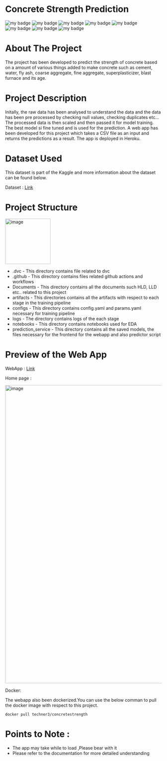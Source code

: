 # Concrete Strength Prediction

![my badge](https://img.shields.io/badge/Python-3-blue)
![my badge](https://img.shields.io/badge/Machine-Learning-brightgreen)
![my badge](https://img.shields.io/badge/Flask-App-green)
![my badge](https://img.shields.io/badge/Py-Caret-yellowgreen)
![my badge](https://img.shields.io/badge/AI-OPS-orange)
![my badge](https://img.shields.io/badge/-Heroku-purple)
![my badge](https://img.shields.io/badge/-GIT-green)
![my badge](https://img.shields.io/badge/-DVC-darkblue)

# About The Project

The project has been developed to predict the strength of concrete based on a amount of various things added to make concrete such as cement, water, fly ash, coarse aggregate, fine aggregate, superplasticizer, blast furnace and its age.

# Project Description 

Initally, the raw data has been analysed to understand the data and the data has been pre processed by checking null values, checking duplicates etc... The processed data is then scaled and then passed it for model training. The best model si fine tuned and is used for the prediction. A web app has been developed for this project which takes a CSV file as an input and returns the predictions as a result. The app is deployed in Heroku.

# Dataset Used

This dataset is part of the Kaggle and more information about the dataset can be found below.

Dataset : [Link](https://www.kaggle.com/datasets/elikplim/concrete-compressive-strength-data-set)

# Project Structure

<img width="146" alt="image" src="https://user-images.githubusercontent.com/58848985/188082159-4d6c7ad1-d8e5-4d61-99c0-0cec3dcdda0f.png">

* .dvc - This directory contains file related to dvc
* .github - This directory contains files related github actions and workflows
* Documents - This directory contains all the documents such HLD, LLD etc.. related to this project
* artifacts - This directories contains all the artifacts with respect to each stage in the training pipeline
* configs - This directory contains config.yaml and params.yaml necessary for training pipeline
* logs - The directory contains logs of the each stage
* notebooks - This directory contains notebooks used for EDA 
* prediction_service - This directory contains all the saved models, the files necessary for the frontend for the webapp and also predictor script

# Preview of the Web App

WebApp : [Link](https://concretestrength33.herokuapp.com/)

Home page :

<img width="958" alt="image" src="https://user-images.githubusercontent.com/58848985/188081955-72f12fd4-9d36-4f8c-a19f-e52f0d7db732.png">

Docker:

The webapp also been dockerized.You can use the below comman to pull the docker image with respect to this project.

```docker pull techner3/concretestrength```

# Points to Note : 

* The app may take while to load ,Please bear with it 
* Please refer to the documentation for more detailed understanding 
